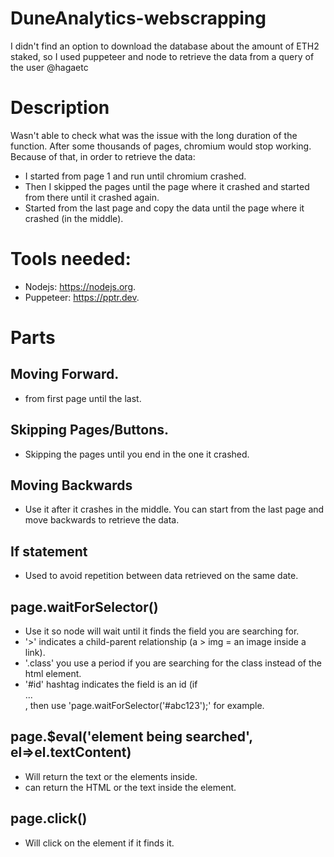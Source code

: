 # DuneAnalytics-webscrapping
I didn't find an option to download the database about the amount of ETH2 staked, so I used puppeteer and node to retrieve the data from a query of the user @hagaetc 

# Description 
Wasn't able to check what was the issue with the long duration of the function. After some thousands of pages, chromium would stop working. Because of that, in order to retrieve the data:
  * I started from page 1 and run until chromium crashed.
  * Then I skipped the pages until the page where it crashed and started from there until it crashed again.
  * Started from the last page and copy the data until the page where it crashed (in the middle).

# Tools needed:
  * Nodejs: https://nodejs.org.
  * Puppeteer: https://pptr.dev.

# Parts

##  Moving Forward.
  * from first page until the last.

##  Skipping Pages/Buttons.
  * Skipping the pages until you end in the one it crashed.

##  Moving Backwards
  * Use it after it crashes in the middle. You can start from the last page and move backwards to retrieve the data.

## If statement
  * Used to avoid repetition between data retrieved on the same date.

## page.waitForSelector()
  * Use it so node will wait until it finds the field you are searching for.
   * '>' indicates a child-parent relationship (a > img = an image inside a link).
   * '.class' you use a period if you are searching for the class instead of the html element.
   * '#id' hashtag indicates the field is an id (if <div id="abc123">...</div>, then use 'page.waitForSelector('#abc123');' for example.

## page.$eval('element being searched', el=>el.textContent)
 * Will return the text or the elements inside.
  * can return the HTML or the text inside the element.

## page.click()
 * Will click on the element if it finds it.
